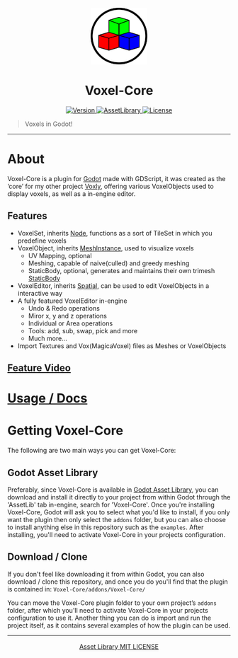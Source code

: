 <p align="center">
	<a>
		<img width="128px" src="./assets/VoxelCore.svg?sanitize=true" alt="VOXEL-CORE" />
		<h1 align="center">
			Voxel-Core
		</h1>
	</a>
</p>


<p align="center">
	<a href="https://github.com/ClarkThyLord/Voxel-Core/releases">
		<img src="https://img.shields.io/badge/Version-3.0.0-green.svg" alt="Version">
	</a>
	<a href="https://godotengine.org/asset-library/asset/465">
		<img src="https://img.shields.io/badge/Godot-AssetLibrary-blue.svg?logo=data:image/png;base64,iVBORw0KGgoAAAANSUhEUgAAABAAAAAQCAYAAAAf8/9hAAAAAXNSR0IArs4c6QAAAARnQU1BAACxjwv8YQUAAAAJcEhZcwAADsMAAA7DAcdvqGQAAAAYdEVYdFNvZnR3YXJlAHBhaW50Lm5ldCA0LjEuNv1OCegAAACZSURBVDhPzYzBDYMwEAQt0VjCJxWkq1TBkybyIU3kw58iAJ1vF1bmUBLEIyONbN/tOp3O7fGcTDwz0WwXhiMR2cJlWYjU/EIZ+sZ721aoH/sAVYfD7j1MhgapMcoOVYfD66XOGizx5I5ZVB0OGdQ37/qxiarD4S+i6uSvAQPNq1/kTEHV0QDvkbpHdUWDn0RlSxQuRfRvSGkGI8iOwHqmdCcAAAAASUVORK5CYII=" alt="AssetLibrary">
	</a>
	<a href="https://github.com/ClarkThyLord/Voxel-Core/blob/master/LICENSE">
		<img src="https://img.shields.io/badge/License-MIT-brightgreen.svg" alt="License">
	</a>
</p>

> Voxels in Godot!

---

# About
Voxel-Core is a plugin for [Godot](https://github.com/godotengine/godot) made with GDScript, it was created as the ‘core’ for my other project [Voxly](https://github.com/ClarkThyLord/Voxly), offering various VoxelObjects used to display voxels, as well as a in-engine editor.

## Features
- VoxelSet, inherits [Node](https://docs.godotengine.org/en/latest/classes/class_node.html), functions as a sort of TileSet in which you predefine voxels
- VoxelObject, inherits [MeshInstance](https://docs.godotengine.org/en/latest/classes/class_meshinstance.html), used to visualize voxels
	- UV Mapping, optional
	- Meshing, capable of naive(culled) and greedy meshing
	- StaticBody, optional, generates and maintains their own trimesh [StaticBody](https://docs.godotengine.org/en/latest/classes/class_staticbody.html)
- VoxelEditor, inherits [Spatial](https://docs.godotengine.org/en/latest/classes/class_spatial.html), can be used to edit VoxelObjects in a interactive way
- A fully featured VoxelEditor in-engine
	- Undo & Redo operations
	- Miror x, y and z operations
	- Individual or Area operations
	- Tools: add, sub, swap, pick and more
	- Much more...
- Import Textures and Vox(MagicaVoxel) files as Meshes or VoxelObjects

## [Feature Video](https://youtu.be/d85DMiwnIFI)

# [Usage / Docs](https://github.com/ClarkThyLord/Voxel-Core/wiki)


# Getting Voxel-Core
The following are two main ways you can get Voxel-Core:

## Godot Asset Library
Preferably, since Voxel-Core is available in [Godot Asset Library](https://godotengine.org/asset-library/asset/465), you can download and install it directly to your project from within Godot through the 'AssetLib' tab in-engine, search for 'Voxel-Core'. Once you're installing Voxel-Core, Godot will ask you to select what you'd like to install, if you only want the plugin then only select the `addons` folder, but you can also choose to install anything else in this repository such as the `examples`. After installing, you'll need to activate Voxel-Core in your projects configuration.

## Download / Clone
If you don't feel like downloading it from within Godot, you can also download / clone this repository, and once you do you'll find that the plugin is contained in: `Voxel-Core/addons/Voxel-Core/`


You can move the Voxel-Core plugin folder to your own project’s `addons` folder, after which you'll need to activate Voxel-Core in your projects configuration to use it. Another thing you can do is import and run the project itself, as it contains several examples of how the plugin can be used.

---

<p align="center">
	<a href="https://godotengine.org/asset-library/asset/465" style="vertical-align: middle;">
		Asset Library
	</a>
	<a href="https://github.com/ClarkThyLord/Voxel-Core/blob/master/LICENSE" style="vertical-align: middle;">
		MIT LICENSE
	</a>
</p>
